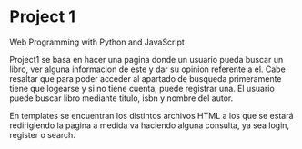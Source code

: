 # Project 1

Web Programming with Python and JavaScript

Project1 se basa en hacer una pagina donde un usuario pueda buscar un libro, ver alguna informacion de este y dar su opinion referente a el. Cabe resaltar que para poder acceder al apartado de busqueda primeramente tiene que logearse y si no tiene cuenta, puede registrar una. El usuario puede buscar libro mediante titulo, isbn y nombre del autor.

En templates se encuentran los distintos archivos HTML a los que se estará redirigiendo la pagina a medida va haciendo alguna consulta, ya sea login, register o search.